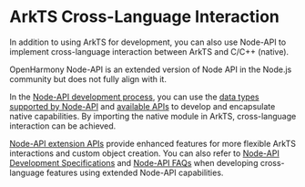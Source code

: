 # ArkTS Cross-Language Interaction

In addition to using ArkTS for development, you can also use Node-API to implement cross-language interaction between ArkTS and C/C++ (native).

OpenHarmony Node-API is an extended version of Node API in the Node.js community but does not fully align with it.

In the [Node-API development process](../napi/use-napi-process.md), you can use the [data types supported by Node-API](../napi/napi-data-types-interfaces.md#data-types) and [available APIs](../reference/native-lib/napi.md) to develop and encapsulate native capabilities. By importing the native module in ArkTS, cross-language interaction can be achieved.

[Node-API extension APIs](../napi/use-napi-about-extension.md) provide enhanced features for more flexible ArkTS interactions and custom object creation. You can also refer to [Node-API Development Specifications](../napi/napi-guidelines.md) and [Node-API FAQs](../napi/use-napi-faqs.md) when developing cross-language features using extended Node-API capabilities.

